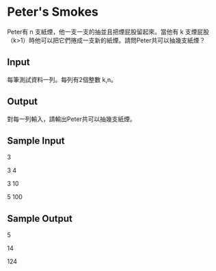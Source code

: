 # Peter's Smokes
Peter有 n 支紙煙，他一支一支的抽並且把煙屁股留起來。當他有 k 支煙屁股（k>1）時他可以把它們捲成一支新的紙煙。請問Peter共可以抽幾支紙煙？
## Input
每筆測試資料一列。每列有2個整數 k,n。
## Output
對每一列輸入，請輸出Peter共可以抽幾支紙煙。
## Sample Input
3

3 4

3 10

5 100

## Sample Output
5

14

124
